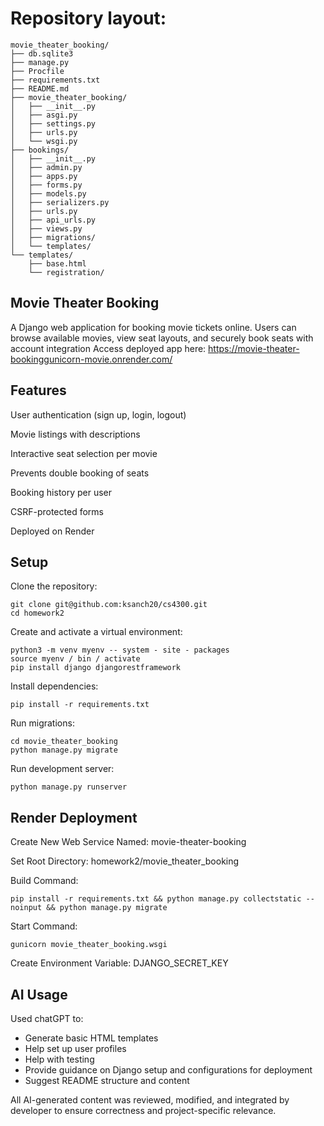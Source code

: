 # Repository layout:
```.
movie_theater_booking/
├── db.sqlite3
├── manage.py
├── Procfile
├── requirements.txt
├── README.md
├── movie_theater_booking/
│   ├── __init__.py
│   ├── asgi.py
│   ├── settings.py
│   ├── urls.py
│   └── wsgi.py
├── bookings/
│   ├── __init__.py
│   ├── admin.py
│   ├── apps.py
│   ├── forms.py
│   ├── models.py
│   ├── serializers.py
│   ├── urls.py
│   ├── api_urls.py
│   ├── views.py
│   ├── migrations/
│   └── templates/
└── templates/
    ├── base.html
    └── registration/
```



## Movie Theater Booking
A Django web application for booking movie tickets online. Users can browse available movies, view seat layouts, and securely book seats with account integration
Access deployed app here: https://movie-theater-bookinggunicorn-movie.onrender.com/ 

## Features
User authentication (sign up, login, logout)

Movie listings with descriptions

Interactive seat selection per movie

Prevents double booking of seats

Booking history per user

CSRF-protected forms

Deployed on Render


## Setup 

Clone the repository:

    git clone git@github.com:ksanch20/cs4300.git
    cd homework2

Create and activate a virtual environment:

    python3 -m venv myenv -- system - site - packages
    source myenv / bin / activate
    pip install django djangorestframework


Install dependencies:

    pip install -r requirements.txt

Run migrations:

    cd movie_theater_booking
    python manage.py migrate

Run development server:

    python manage.py runserver


## Render Deployment 

Create New Web Service Named: movie-theater-booking

Set Root Directory: homework2/movie_theater_booking

Build Command:

    pip install -r requirements.txt && python manage.py collectstatic --noinput && python manage.py migrate

Start Command:

    gunicorn movie_theater_booking.wsgi


Create Environment Variable: DJANGO_SECRET_KEY 

## AI Usage
Used chatGPT to:
- Generate basic HTML templates
- Help set up user profiles
- Help with testing
- Provide guidance on Django setup and configurations for deployment
- Suggest README structure and content

All AI-generated content was reviewed, modified, and integrated by developer
to ensure correctness and project-specific relevance. 




